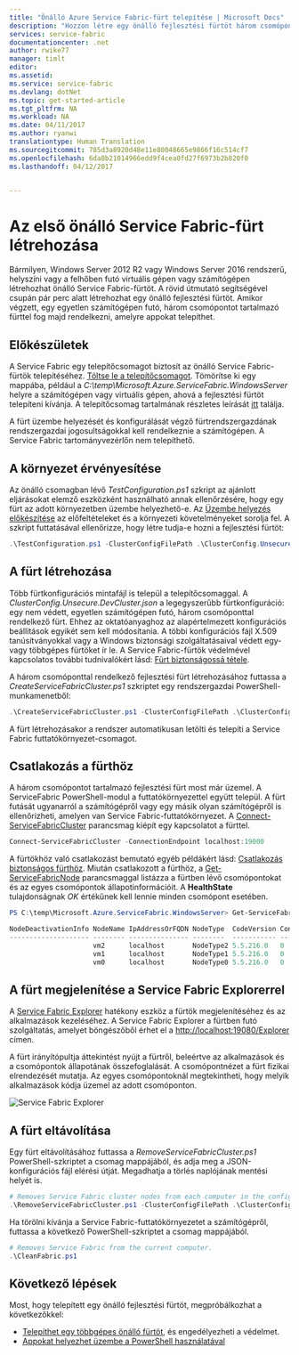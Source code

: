 ```yaml
---
title: "Önálló Azure Service Fabric-fürt telepítése | Microsoft Docs"
description: "Hozzon létre egy önálló fejlesztési fürtöt három csomóponttal, amelyek ugyanazon a számítógépen futnak. A telepítés befejezése után készen áll majd egy többgépes fürt létrehozására."
services: service-fabric
documentationcenter: .net
author: rwike77
manager: timlt
editor: 
ms.assetid: 
ms.service: service-fabric
ms.devlang: dotNet
ms.topic: get-started-article
ms.tgt_pltfrm: NA
ms.workload: NA
ms.date: 04/11/2017
ms.author: ryanwi
translationtype: Human Translation
ms.sourcegitcommit: 785d3a8920d48e11e80048665e9866f16c514cf7
ms.openlocfilehash: 6da8b21014966edd9f4cea0fd27f6973b2b820f0
ms.lasthandoff: 04/12/2017


---
```


# <a name="create-your-first-service-fabric-standalone-cluster"></a>Az első önálló Service Fabric-fürt létrehozása
Bármilyen, Windows Server 2012 R2 vagy Windows Server 2016 rendszerű, helyszíni vagy a felhőben futó virtuális gépen vagy számítógépen létrehozhat önálló Service Fabric-fürtöt. A rövid útmutató segítségével csupán pár perc alatt létrehozhat egy önálló fejlesztési fürtöt.  Amikor végzett, egy egyetlen számítógépen futó, három csomópontot tartalmazó fürttel fog majd rendelkezni, amelyre appokat telepíthet.

## <a name="before-you-begin"></a>Előkészületek
A Service Fabric egy telepítőcsomagot biztosít az önálló Service Fabric-fürtök telepítéséhez.  [Töltse le a telepítőcsomagot](http://go.microsoft.com/fwlink/?LinkId=730690).  Tömörítse ki egy mappába, például a *C:\temp\Microsoft.Azure.ServiceFabric.WindowsServer* helyre a számítógépen vagy virtuális gépen, ahová a fejlesztési fürtöt telepíteni kívánja.  A telepítőcsomag tartalmának részletes leírását [itt](service-fabric-cluster-standalone-package-contents.md) találja.

A fürt üzembe helyezését és konfigurálását végző fürtrendszergazdának rendszergazdai jogosultságokkal kell rendelkeznie a számítógépen. A Service Fabric tartományvezérlőn nem telepíthető.

## <a name="validate-the-environment"></a>A környezet érvényesítése
Az önálló csomagban lévő *TestConfiguration.ps1* szkript az ajánlott eljárásokat elemző eszközként használható annak ellenőrzésére, hogy egy fürt az adott környezetben üzembe helyezhető-e. Az [Üzembe helyezés előkészítése](service-fabric-cluster-standalone-deployment-preparation.md) az előfeltételeket és a környezeti követelményeket sorolja fel. A szkript futtatásával ellenőrizze, hogy létre tudja-e hozni a fejlesztési fürtöt:

```powershell
.\TestConfiguration.ps1 -ClusterConfigFilePath .\ClusterConfig.Unsecure.DevCluster.json
```
## <a name="create-the-cluster"></a>A fürt létrehozása
Több fürtkonfigurációs mintafájl is települ a telepítőcsomaggal. A *ClusterConfig.Unsecure.DevCluster.json* a legegyszerűbb fürtkonfiguráció: egy nem védett, egyetlen számítógépen futó, három csomóponttal rendelkező fürt. Ehhez az oktatóanyaghoz az alapértelmezett konfigurációs beállítások egyikét sem kell módosítania.  A többi konfigurációs fájl X.509 tanúsítványokkal vagy a Windows biztonsági szolgáltatásaival védett egy- vagy többgépes fürtöket ír le.  A Service Fabric-fürtök védelmével kapcsolatos további tudnivalókért lásd: [Fürt biztonságossá tétele](service-fabric-cluster-security.md). 

A három csomóponttal rendelkező fejlesztési fürt létrehozásához futtassa a *CreateServiceFabricCluster.ps1* szkriptet egy rendszergazdai PowerShell-munkamenetből:

```powershell
.\CreateServiceFabricCluster.ps1 -ClusterConfigFilePath .\ClusterConfig.Unsecure.DevCluster.json -AcceptEULA
```

A fürt létrehozásakor a rendszer automatikusan letölti és telepíti a Service Fabric futtatókörnyezet-csomagot.

## <a name="connect-to-the-cluster"></a>Csatlakozás a fürthöz
A három csomópontot tartalmazó fejlesztési fürt most már üzemel. A ServiceFabric PowerShell-modul a futtatókörnyezettel együtt települ.  A fürt futását ugyanarról a számítógépről vagy egy másik olyan számítógépről is ellenőrizheti, amelyen van Service Fabric-futtatókörnyezet.  A [Connect-ServiceFabricCluster](/powershell/module/ServiceFabric/Connect-ServiceFabricCluster) parancsmag kiépít egy kapcsolatot a fürttel.   

```powershell
Connect-ServiceFabricCluster -ConnectionEndpoint localhost:19000
```
A fürtökhöz való csatlakozást bemutató egyéb példákért lásd: [Csatlakozás biztonságos fürthöz](service-fabric-connect-to-secure-cluster.md). Miután csatlakozott a fürthöz, a [Get-ServiceFabricNode](/powershell/module/servicefabric/get-servicefabricnode) parancsmaggal listázza a fürtben lévő csomópontokat és az egyes csomópontok állapotinformációit. A **HealthState** tulajdonságnak *OK* értékűnek kell lennie minden csomópont esetében.

```powershell
PS C:\temp\Microsoft.Azure.ServiceFabric.WindowsServer> Get-ServiceFabricNode |Format-Table

NodeDeactivationInfo NodeName IpAddressOrFQDN NodeType  CodeVersion ConfigVersion NodeStatus NodeUpTime NodeDownTime HealthState
-------------------- -------- --------------- --------  ----------- ------------- ---------- ---------- ------------ -----------
                     vm2      localhost       NodeType2 5.5.216.0   0                     Up 03:00:07   00:00:00              Ok
                     vm1      localhost       NodeType1 5.5.216.0   0                     Up 03:00:02   00:00:00              Ok
                     vm0      localhost       NodeType0 5.5.216.0   0                     Up 03:00:01   00:00:00              Ok
```

## <a name="visualize-the-cluster-using-service-fabric-explorer"></a>A fürt megjelenítése a Service Fabric Explorerrel
A [Service Fabric Explorer](service-fabric-visualizing-your-cluster.md) hatékony eszköz a fürtök megjelenítéséhez és az alkalmazások kezeléséhez.  A Service Fabric Explorer a fürtben futó szolgáltatás, amelyet böngészőből érhet el a [http://localhost:19080/Explorer](http://localhost:19080/Explorer) címen. 

A fürt irányítópultja áttekintést nyújt a fürtről, beleértve az alkalmazások és a csomópontok állapotának összefoglalását. A csomópontnézet a fürt fizikai elrendezését mutatja. Az egyes csomópontoknál megtekintheti, hogy melyik alkalmazások kódja üzemel az adott csomóponton.

![Service Fabric Explorer][service-fabric-explorer]

## <a name="remove-the-cluster"></a>A fürt eltávolítása
Egy fürt eltávolításához futtassa a *RemoveServiceFabricCluster.ps1* PowerShell-szkriptet a csomag mappájából, és adja meg a JSON-konfigurációs fájl elérési útját. Megadhatja a törlés naplójának mentési helyét is.

```powershell
# Removes Service Fabric cluster nodes from each computer in the configuration file.
.\RemoveServiceFabricCluster.ps1 -ClusterConfigFilePath .\ClusterConfig.Unsecure.DevCluster.json -Force
```

Ha törölni kívánja a Service Fabric-futtatókörnyezetet a számítógépről, futtassa a következő PowerShell-szkriptet a csomag mappájából.

```powershell
# Removes Service Fabric from the current computer.
.\CleanFabric.ps1
```

## <a name="next-steps"></a>Következő lépések
Most, hogy telepített egy önálló fejlesztési fürtöt, megpróbálkozhat a következőkkel:
* [Telepíthet egy többgépes önálló fürtöt](service-fabric-cluster-creation-for-windows-server.md), és engedélyezheti a védelmet.
* [Appokat helyezhet üzembe a PowerShell használatával](service-fabric-deploy-remove-applications.md)

[service-fabric-explorer]: ./media/service-fabric-get-started-standalone-cluster/sfx.png
